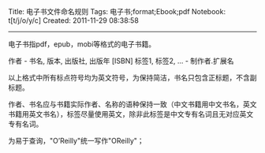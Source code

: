 Title: 电子书文件命名规则
Tags: 电子书;format;Ebook;pdf
Notebook: t[t/j/o/y/c]
Created: 2011-11-29 08:38:58

------

电子书指pdf，epub，mobi等格式的电子书籍。

作者 - 书名, 版本, 出版社, 出版年 [ISBN] 标签1, 标签2, ... - 制作者.扩展名

以上格式中所有标点符号均为英文符号，为保持简洁，书名只包含正标题，不含副标题。

作者、书名应与书籍实际作者、名称的语种保持一致（中文书籍用中文书名，英文书籍用英文书名），标签尽量使用英文，除非此标签是中文专有名词且无对应英文专有名词。

为易于查询，"O’Reilly"统一写作"OReilly"；